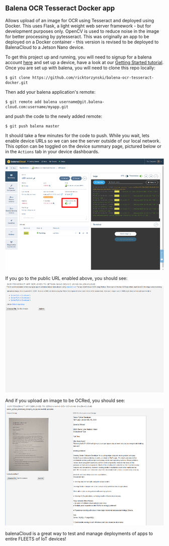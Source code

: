 ## Balena OCR Tesseract Docker app

Allows upload of an image for OCR using Tesseract and deployed using Docker. This uses Flask, a light weight web server framework - but for development purposes only. OpenCV is used to reduce noise in the image for better processing by pytesseract.  This was originally an app to be deployed on a Docker container - this version is revised to be deployed to BalenaCloud to a Jetson Nano device.

To get this project up and running, you will need to signup for a balena account [here][signup-page] and set up a device, have a look at our [Getting Started tutorial][gettingStarted-link]. Once you are set up with balena, you will need to clone this repo locally:
```
$ git clone https://github.com/ricktorzynski/balena-ocr-tesseract-docker.git
```
Then add your balena application's remote:
```
$ git remote add balena username@git.balena-cloud.com:username/myapp.git
```
and push the code to the newly added remote:
```
$ git push balena master
```
It should take a few minutes for the code to push. While you wait, lets enable device URLs so we can see the server outside of our local network. This option can be toggled on the device summary page, pictured below or in the `Actions` tab in your device dashboards.

![Enable device URL](/img/balenacloud.png)

If you go to the public URL enabled above, you should see:
![app index](/img/balenacloud2.png)

And if you upload an image to be OCRed, you should see:
![ocr](/img/balenacloud3.png)

balenaCloud is a great way to test and manage deployments of apps to entire FLEETS of IoT devices!

[balena-link]:https://balena.io/
[signup-page]:https://dashboard.balena-cloud.com/signup
[gettingStarted-link]:http://balena.io/docs/learn/getting-started/
